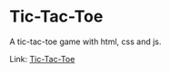 # Tic-Tac-Toe
A tic-tac-toe game with html, css and js.

Link: [Tic-Tac-Toe](https://naolb02.github.io/Tic-Tac-Toe/)
